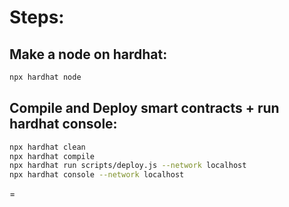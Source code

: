 # Steps:
## Make a node on hardhat:
```bash
npx hardhat node
```

## Compile and Deploy smart contracts + run hardhat console:
```bash
npx hardhat clean
npx hardhat compile
npx hardhat run scripts/deploy.js --network localhost
npx hardhat console --network localhost
```

=
